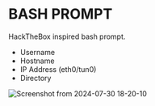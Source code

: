 # BASH PROMPT
HackTheBox inspired bash prompt.

* Username
* Hostname
* IP Address (eth0/tun0)
* Directory

![Screenshot from 2024-07-30 18-20-10](https://github.com/user-attachments/assets/4dae5ce8-0103-401a-aacf-93c119815bbf)
